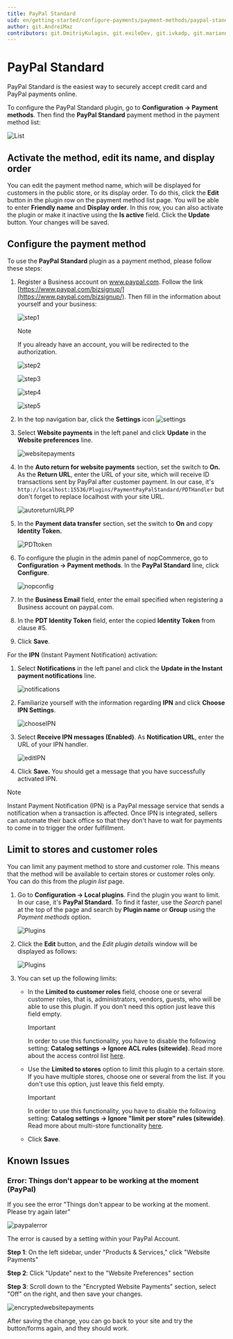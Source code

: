 ```yaml
---
title: PayPal Standard
uid: en/getting-started/configure-payments/payment-methods/paypal-standard
author: git.AndreiMaz
contributors: git.DmitriyKulagin, git.exileDev, git.ivkadp, git.mariannk
---
```


# PayPal Standard

PayPal Standard is the easiest way to securely accept credit card and PayPal payments online.

To configure the PayPal Standard plugin, go to **Configuration → Payment methods**. Then find the **PayPal Standard** payment method in the payment method list:

![List](_static/paypal-standard/list.jpg)

## Activate the method, edit its name, and display order

You can edit the payment method name, which will be displayed for customers in the public store, or its display order. To do this, click the **Edit** button in the plugin row on the payment method list page. You will be able to enter **Friendly name** and **Display order**. In this row, you can also activate the plugin or make it inactive using the **Is active** field. Click the **Update** button. Your changes will be saved.

## Configure the payment method

To use the **PayPal Standard** plugin as a payment method, please follow these steps:

1. Register a Business account on www.paypal.com. Follow the link [https://www.paypal.com/bizsignup/](https://www.paypal.com/bizsignup/). Then fill in the information about yourself and your business:

    ![step1](_static/paypal-standard/signUp1step.png)

    > [!NOTE]
    >
    > If you already have an account, you will be redirected to the authorization.

    ![step2](_static/paypal-standard/signUp2step.png)

    ![step3](_static/paypal-standard/signUp3step.png)

    ![step4](_static/paypal-standard/signUp4step.png)

    ![step5](_static/paypal-standard/signUp5step.png)

1. In the top navigation bar, click the **Settings** icon ![settings](_static/paypal-standard/settings_icon.png)

1. Select **Website payments** in the left panel and click **Update** in the **Website preferences** line.

    ![websitepayments](_static/paypal-standard/websitepaymentsppal.png)
1. In the **Auto return for website payments** section, set the switch to **On.** As the **Return URL**, enter the URL of your site, which will receive ID transactions sent by PayPal after customer payment. In our case, it's `http://localhost:15536/Plugins/PaymentPayPalStandard/PDTHandler` but don't forget to replace localhost with your site URL.

    ![autoreturnURLPP](_static/paypal-standard/autoreturnURLPP.png)
1. In the **Payment data transfer** section, set the switch to **On** and copy **Identity Token.**

    ![PDTtoken](_static/paypal-standard/PDTtoken.png)
1. To configure the plugin in the admin panel of nopCommerce, go to **Configuration  → Payment methods**. In the **PayPal Standard** line, click **Configure**.

   ![nopconfig](_static/paypal-standard/nopConfigPP.png)

1. In the **Business Email** field, enter the email specified when registering a Business account on paypal.com.

1. In the **PDT Identity Token** field, enter the copied **Identity Token** from clause #5.

1. Click **Save**.

For the **IPN** (Instant Payment Notification) activation:

1. Select **Notifications** in the left panel and click the **Update in the Instant payment notifications** line.

   ![notifications](_static/paypal-standard/notificationsPP.png)

1. Familiarize yourself with the information regarding **IPN** and click **Choose IPN Settings**.

   ![chooseIPN](_static/paypal-standard/chooseIPNSettings.png)

1. Select **Receive IPN messages (Enabled)**. As **Notification URL**, enter the URL of your IPN handler.

   ![editIPN](_static/paypal-standard/editIPN.png)

1. Click **Save.** You should get a message that you have successfully activated IPN.

> [!NOTE]
>
> Instant Payment Notification (IPN) is a PayPal message service that sends a notification when a transaction is affected. Once IPN is integrated, sellers can automate their back office so that they don't have to wait for payments to come in to trigger the order fulfillment.

## Limit to stores and customer roles

You can limit any payment method to store and customer role. This means that the method will be available to certain stores or customer roles only. You can do this from the *plugin list* page.

1. Go to **Configuration → Local plugins**. Find the plugin you want to limit. In our case, it's **PayPal Standard**. To find it faster, use the *Search* panel at the top of the page and search by **Plugin name** or **Group** using the *Payment methods* option.

   ![Plugins](_static/paypal-standard/plugin.jpg)

1. Click the **Edit** button, and the *Edit plugin details* window will be displayed as follows:

   ![Plugins](_static/paypal-standard/edit.jpg)

1. You can set up the following limits:

   - In the **Limited to customer roles** field, choose one or several customer roles, that is, administrators, vendors, guests, who will be able to use this plugin. If you don't need this option just leave this field empty.

     > [!IMPORTANT]
     >
     > In order to use this functionality, you have to disable the following setting: **Catalog settings → Ignore ACL rules (sitewide)**. Read more about the access control list [here](xref:en/running-your-store/customer-management/access-control-list).

   - Use the **Limited to stores** option to limit this plugin to a certain store. If you have multiple stores, choose one or several from the list. If you don't use this option, just leave this field empty.

     > [!IMPORTANT]
     >
     > In order to use this functionality, you have to disable the following setting: **Catalog settings → Ignore "limit per store" rules (sitewide)**. Read more about multi-store functionality [here](xref:en/getting-started/advanced-configuration/multi-store).

   - Click **Save**.

## Known Issues

### Error: Things don't appear to be working at the moment (PayPal)

If you see the error "Things don't appear to be working at the moment. Please try again later"

![paypalerror](_static/paypal-standard/file-6jjW2AH7yT.png)

The error is caused by a setting within your PayPal Account.

**Step 1**: On the left sidebar, under "Products & Services," click "Website Payments"

**Step 2**: Click "Update" next to the "Website Preferences" section

**Step 3**: Scroll down to the "Encrypted Website Payments" section, select "Off" on the right, and then save your changes.

![encryptedwebsitepayments](_static/paypal-standard/file-c2yKWw2xMN.png)

After saving the change, you can go back to your site and try the button/forms again, and they should work.
